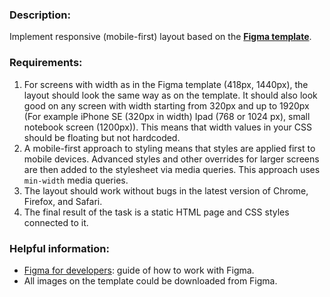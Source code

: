 ### Description:

Implement responsive (mobile-first) layout based on the **[Figma template](https://www.figma.com/file/xEOuuG2T6F3MC3FnoqH56Y/converter-figma-landing-page-Community?node-id=65%3A376)**.

### Requirements:

1. For screens with width as in the Figma template (418px, 1440px), the layout should look the same way as on the template. It should also look good on any screen with width starting from 320px and up to 1920px (For example iPhone SE (320px in width) Ipad (768 or 1024 px), small notebook screen (1200px)). This means that width values in your CSS should be floating but not hardcoded.
2. A mobile-first approach to styling means that styles are applied first to mobile devices. Advanced styles and other overrides for larger screens are then added to the stylesheet via media queries. This approach uses `min-width` media queries.
3. The layout should work without bugs in the latest version of Chrome, Firefox, and Safari.
4. The final result of the task is a static HTML page and CSS styles connected to it.

### Helpful information:

- [Figma for developers](https://www.figma.com/best-practices/tips-on-developer-handoff/an-overview-of-figma-for-developers/): guide of how to work with Figma.
- All images on the template could be downloaded from Figma.
